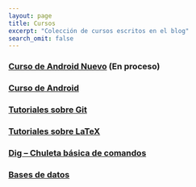 ```yaml
---
layout: page
title: Cursos
excerpt: "Colección de cursos escritos en el blog"
search_omit: false
---
```


### [Curso de Android Nuevo][Android2] (En proceso)

### [Curso de Android][Android]

### [Tutoriales sobre Git][git]

### [Tutoriales sobre LaTeX][latex1]

### [Dig – Chuleta básica de comandos][dig]

### [Bases de datos][bd]

[Android]: http://elbauldelprogramador.com/curso-programacion-android/
[Android2]: /android/
[git]: /git/
[latex1]: /latex/
[dig]: http://elbauldelprogramador.com/dig-chuleta-basica-de-comandos/
[bd]: http://elbauldelprogramador.com/bases-de-datos/
